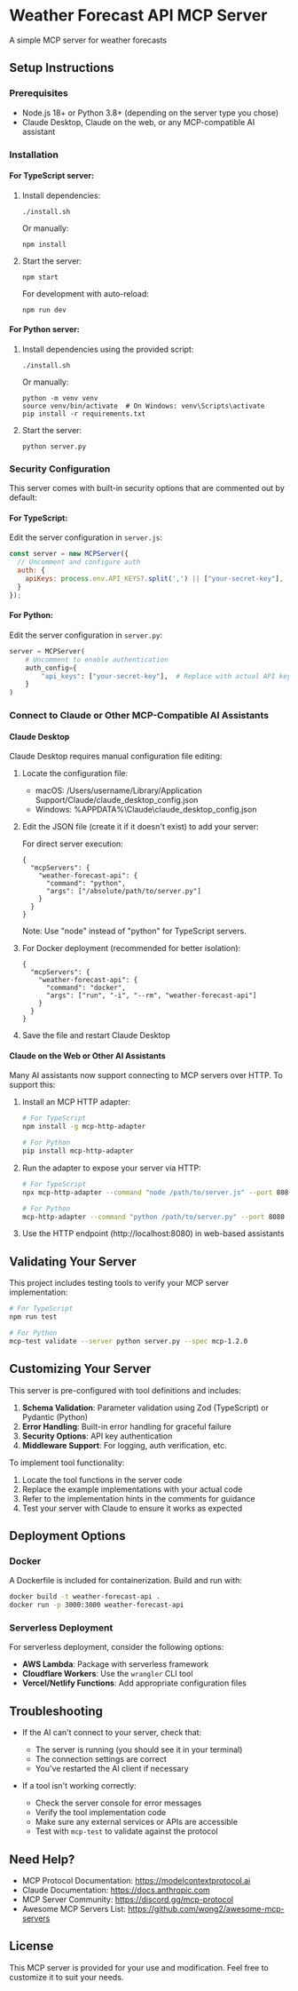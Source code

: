 # Weather Forecast API MCP Server

A simple MCP server for weather forecasts

## Setup Instructions

### Prerequisites
- Node.js 18+ or Python 3.8+ (depending on the server type you chose)
- Claude Desktop, Claude on the web, or any MCP-compatible AI assistant

### Installation

#### For TypeScript server:
1. Install dependencies:
   ```
   ./install.sh
   ```
   
   Or manually:
   ```
   npm install
   ```
   
2. Start the server:
   ```
   npm start
   ```
   
   For development with auto-reload:
   ```
   npm run dev
   ```

#### For Python server:
1. Install dependencies using the provided script:
   ```
   ./install.sh
   ```
   
   Or manually:
   ```
   python -m venv venv
   source venv/bin/activate  # On Windows: venv\Scripts\activate
   pip install -r requirements.txt
   ```
   
2. Start the server:
   ```
   python server.py
   ```

### Security Configuration

This server comes with built-in security options that are commented out by default:

#### For TypeScript:
Edit the server configuration in `server.js`:
```javascript
const server = new MCPServer({
  // Uncomment and configure auth
  auth: {
    apiKeys: process.env.API_KEYS?.split(',') || ["your-secret-key"],
  }
});
```

#### For Python:
Edit the server configuration in `server.py`:
```python
server = MCPServer(
    # Uncomment to enable authentication
    auth_config={
        "api_keys": ["your-secret-key"],  # Replace with actual API keys or use environment variables
    }
)
```

### Connect to Claude or Other MCP-Compatible AI Assistants

#### Claude Desktop
Claude Desktop requires manual configuration file editing:

1. Locate the configuration file:
   - macOS: /Users/username/Library/Application Support/Claude/claude_desktop_config.json
   - Windows: %APPDATA%\Claude\claude_desktop_config.json

2. Edit the JSON file (create it if it doesn't exist) to add your server:

   For direct server execution:
   ```
   {
     "mcpServers": {
       "weather-forecast-api": {
         "command": "python",
         "args": ["/absolute/path/to/server.py"]
       }
     }
   }
   ```
   Note: Use "node" instead of "python" for TypeScript servers.

3. For Docker deployment (recommended for better isolation):
   ```
   {
     "mcpServers": {
       "weather-forecast-api": {
         "command": "docker",
         "args": ["run", "-i", "--rm", "weather-forecast-api"]
       }
     }
   }
   ```

4. Save the file and restart Claude Desktop

#### Claude on the Web or Other AI Assistants
Many AI assistants now support connecting to MCP servers over HTTP. To support this:

1. Install an MCP HTTP adapter:
   ```bash
   # For TypeScript
   npm install -g mcp-http-adapter
   
   # For Python
   pip install mcp-http-adapter
   ```

2. Run the adapter to expose your server via HTTP:
   ```bash
   # For TypeScript
   npx mcp-http-adapter --command "node /path/to/server.js" --port 8080
   
   # For Python
   mcp-http-adapter --command "python /path/to/server.py" --port 8080
   ```

3. Use the HTTP endpoint (http://localhost:8080) in web-based assistants

## Validating Your Server

This project includes testing tools to verify your MCP server implementation:

```bash
# For TypeScript
npm run test

# For Python
mcp-test validate --server python server.py --spec mcp-1.2.0
```

## Customizing Your Server

This server is pre-configured with tool definitions and includes:

1. **Schema Validation**: Parameter validation using Zod (TypeScript) or Pydantic (Python)
2. **Error Handling**: Built-in error handling for graceful failure
3. **Security Options**: API key authentication
4. **Middleware Support**: For logging, auth verification, etc.

To implement tool functionality:

1. Locate the tool functions in the server code
2. Replace the example implementations with your actual code
3. Refer to the implementation hints in the comments for guidance
4. Test your server with Claude to ensure it works as expected

## Deployment Options

### Docker
A Dockerfile is included for containerization. Build and run with:
```bash
docker build -t weather-forecast-api .
docker run -p 3000:3000 weather-forecast-api
```

### Serverless Deployment
For serverless deployment, consider the following options:

- **AWS Lambda**: Package with serverless framework
- **Cloudflare Workers**: Use the `wrangler` CLI tool
- **Vercel/Netlify Functions**: Add appropriate configuration files

## Troubleshooting

- If the AI can't connect to your server, check that:
  - The server is running (you should see it in your terminal)
  - The connection settings are correct
  - You've restarted the AI client if necessary
  
- If a tool isn't working correctly:
  - Check the server console for error messages
  - Verify the tool implementation code
  - Make sure any external services or APIs are accessible
  - Test with `mcp-test` to validate against the protocol

## Need Help?

- MCP Protocol Documentation: https://modelcontextprotocol.ai
- Claude Documentation: https://docs.anthropic.com
- MCP Server Community: https://discord.gg/mcp-protocol
- Awesome MCP Servers List: https://github.com/wong2/awesome-mcp-servers

## License

This MCP server is provided for your use and modification. Feel free to customize it to suit your needs.
